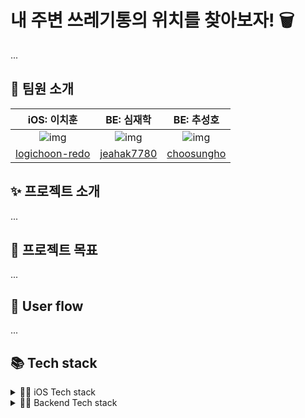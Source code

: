 # 내 주변 쓰레기통의 위치를 찾아보자! 🗑️

...

## 👥 팀원 소개

| iOS: 이치훈 | BE: 심재학 | BE: 추성호
|:--------:|:--------:|:--------:|
| ![img](https://avatars.githubusercontent.com/u/117021317?v=4) |![img](https://avatars.githubusercontent.com/u/80797665?v=4) |![img](https://avatars.githubusercontent.com/u/79910123?v=4)
[logichoon-redo](https://github.com/logichoon-redo) |[jeahak7780](https://github.com/jeahak7780) |[choosungho](https://github.com/choosungho)


## ✨ 프로젝트 소개

...

## 🎯 프로젝트 목표

...

## 📲 User flow

...

## 📚 Tech stack
 
<details>
<summary>👨‍💻 iOS Tech stack</summary>

- minimum deployment target: iOS 15.0

- MVVM architecutre pattern

- Coordinator pattern

### 1st party

- UIKit

- Modern concurrency ( async/await )

- MapKit
  
- CoreLocation

- ARKit
  
- SceneKit

- AutoLayout

### 3rd party

- rxSwift

- Snapkit
  
- ARKit_CoreLocation

</details>


<details>
<summary>🧑‍💻 Backend Tech stack</summary><br/>
 
 
 - MVC architecutre pattern

### Framework

- Spring

- Spring Boot 

...

### DB

- MySQL

### OS

- Linux

</details>



<!-- 이제나중에노션이랑 wiki, figma 등등 그런거추가!!! +_+ -->
